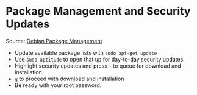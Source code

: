 
# Package Management and Security Updates

Source: [Debian Package Management](https://www.debian.org/doc/manuals/debian-reference/ch02.en.html#_basic_package_management_operations)

- Update available package lists with `sudo apt-get update`
- Use `sudo aptitude` to open that up for day-to-day security updates.
- Highlight security updates and press `+` to queue for download and installation.
- `g` to proceed with download and installation
- Be ready with your root password.

